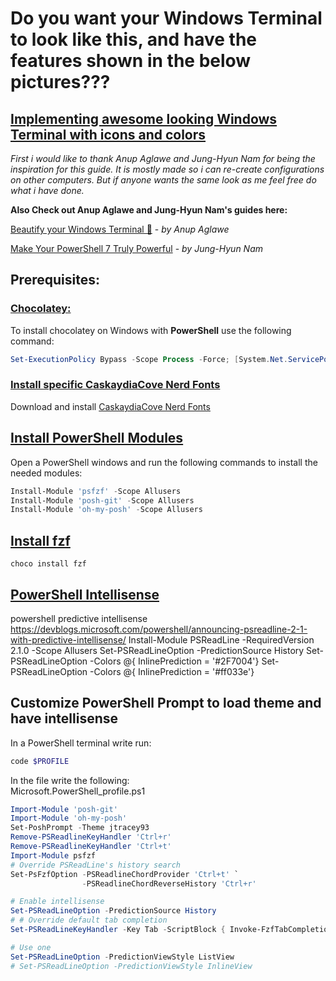 # Do you want your Windows Terminal to look like this, and have the features shown in the below pictures???


## <ins>Implementing awesome looking Windows Terminal with icons and colors</ins>

*First i would like to thank Anup Aglawe and Jung-Hyun Nam for being the inspiration for this guide. It is mostly made so i can re-create configurations on other computers. But if anyone wants the same look as me feel free do what i have done.*

**Also Check out Anup Aglawe and Jung-Hyun Nam's guides here:**

[Beautify your Windows Terminal 🦄](https://dev.to/anupa/beautify-your-windows-terminal-1la8) - *by Anup Aglawe*

[Make Your PowerShell 7 Truly Powerful](https://medium.com/rkttu/make-your-powershell-7-truly-powerful-eb56b3fbe37f) - *by Jung-Hyun Nam*

## Prerequisites:

### <ins>Chocolatey:</ins>
To install chocolatey on Windows with **PowerShell** use the following command:
```powershell
Set-ExecutionPolicy Bypass -Scope Process -Force; [System.Net.ServicePointManager]::SecurityProtocol = [System.Net.ServicePointManager]::SecurityProtocol -bor 3072; iex ((New-Object System.Net.WebClient).DownloadString('https://chocolatey.org/install.ps1'))
```
### <ins>Install specific CaskaydiaCove Nerd Fonts</ins>
Download and install [CaskaydiaCove Nerd Fonts](https://github.com/ryanoasis/nerd-fonts/blob/master/patched-fonts/CascadiaCode/Regular/complete/Caskaydia%20Cove%20Regular%20Nerd%20Font%20Complete.otf)


## <ins>Install PowerShell Modules</ins>
Open a PowerShell windows and run the following commands to install the needed modules:
```powershell
Install-Module 'psfzf' -Scope Allusers
Install-Module 'posh-git' -Scope Allusers
Install-Module 'oh-my-posh' -Scope Allusers
```

## <ins>Install fzf </ins>

```
choco install fzf
```

## <u>PowerShell Intellisense </u>
powershell predictive intellisense
https://devblogs.microsoft.com/powershell/announcing-psreadline-2-1-with-predictive-intellisense/
Install-Module PSReadLine -RequiredVersion 2.1.0 -Scope Allusers
Set-PSReadLineOption -PredictionSource History
Set-PSReadLineOption -Colors @{ InlinePrediction = '#2F7004'}
Set-PSReadLineOption -Colors @{ InlinePrediction = '#ff033e'}




## Customize PowerShell Prompt to load theme and have intellisense
In a PowerShell terminal write run:
```powershell
code $PROFILE
```

In the file write the following: <br>
Microsoft.PowerShell_profile.ps1
```powershell
Import-Module 'posh-git'
Import-Module 'oh-my-posh'
Set-PoshPrompt -Theme jtracey93
Remove-PSReadlineKeyHandler 'Ctrl+r'
Remove-PSReadlineKeyHandler 'Ctrl+t'
Import-Module psfzf
# Override PSReadLine's history search
Set-PsFzfOption -PSReadlineChordProvider 'Ctrl+t' `
                -PSReadlineChordReverseHistory 'Ctrl+r'

# Enable intellisense
Set-PSReadLineOption -PredictionSource History
# # Override default tab completion
Set-PSReadLineKeyHandler -Key Tab -ScriptBlock { Invoke-FzfTabCompletion }

# Use one
Set-PSReadLineOption -PredictionViewStyle ListView
# Set-PSReadLineOption -PredictionViewStyle InlineView
```
